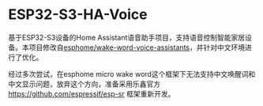 # ESP32-S3-HA-Voice

基于ESP32-S3设备的Home Assistant语音助手项目，支持语音控制智能家居设备。本项目修改自[esphome/wake-word-voice-assistants](https://github.com/esphome/wake-word-voice-assistants)，并针对中文环境进行了优化。

经过多次尝试，在esphome micro wake word这个框架下无法支持中文唤醒词和中文显示问题，放弃这个方向，准备采用乐鑫官方 https://github.com/espressif/esp-sr 框架重新开发。

